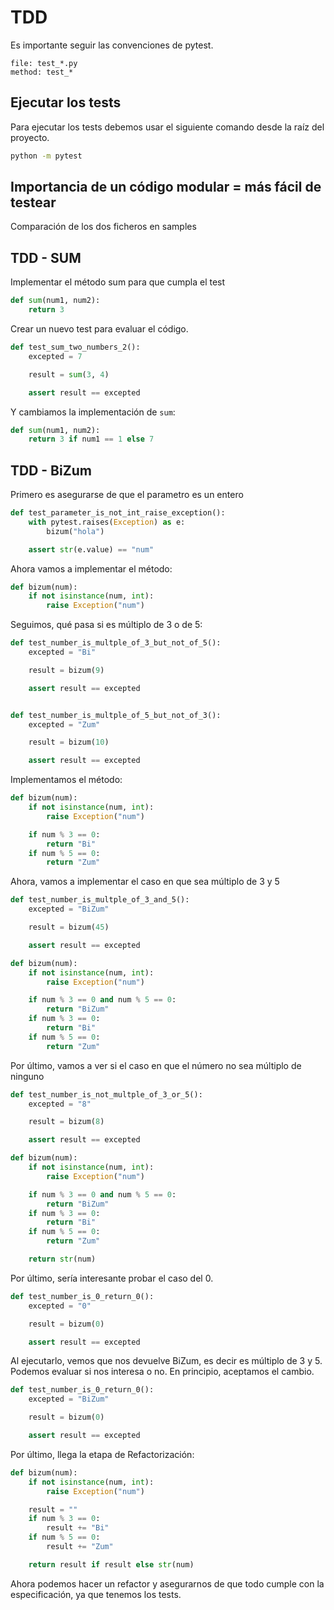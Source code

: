 # TDD

Es importante seguir las convenciones de pytest.

```
file: test_*.py
method: test_*
```

## Ejecutar los tests

Para ejecutar los tests debemos usar el siguiente comando desde la raíz del proyecto.

```bash
python -m pytest
```

## Importancia de un código modular = más fácil de testear

Comparación de los dos ficheros en samples

## TDD - SUM

Implementar el método sum para que cumpla el test

```py
def sum(num1, num2):
    return 3
```

Crear un nuevo test para evaluar el código.

```py
def test_sum_two_numbers_2():
    excepted = 7

    result = sum(3, 4)

    assert result == excepted
```

Y cambiamos la implementación de `sum`:

```py
def sum(num1, num2):
    return 3 if num1 == 1 else 7
```

## TDD - BiZum

Primero es asegurarse de que el parametro es un entero

```py
def test_parameter_is_not_int_raise_exception():
    with pytest.raises(Exception) as e:
        bizum("hola")

    assert str(e.value) == "num"
```

Ahora vamos a implementar el método:

```py
def bizum(num):
    if not isinstance(num, int):
        raise Exception("num")
```

Seguimos, qué pasa si es múltiplo de 3 o de 5:

```py
def test_number_is_multple_of_3_but_not_of_5():
    excepted = "Bi"

    result = bizum(9)

    assert result == excepted


def test_number_is_multple_of_5_but_not_of_3():
    excepted = "Zum"

    result = bizum(10)

    assert result == excepted
```

Implementamos el método:

```py
def bizum(num):
    if not isinstance(num, int):
        raise Exception("num")

    if num % 3 == 0:
        return "Bi"
    if num % 5 == 0:
        return "Zum"
```

Ahora, vamos a implementar el caso en que sea múltiplo de 3 y 5

```py
def test_number_is_multple_of_3_and_5():
    excepted = "BiZum"

    result = bizum(45)

    assert result == excepted
```

```py
def bizum(num):
    if not isinstance(num, int):
        raise Exception("num")

    if num % 3 == 0 and num % 5 == 0:
        return "BiZum"
    if num % 3 == 0:
        return "Bi"
    if num % 5 == 0:
        return "Zum"
```

Por último, vamos a ver si el caso en que el número no sea múltiplo de ninguno

```py
def test_number_is_not_multple_of_3_or_5():
    excepted = "8"

    result = bizum(8)

    assert result == excepted
```

```py
def bizum(num):
    if not isinstance(num, int):
        raise Exception("num")

    if num % 3 == 0 and num % 5 == 0:
        return "BiZum"
    if num % 3 == 0:
        return "Bi"
    if num % 5 == 0:
        return "Zum"

    return str(num)
```

Por último, sería interesante probar el caso del 0.

```py
def test_number_is_0_return_0():
    excepted = "0"

    result = bizum(0)

    assert result == excepted
```

Al ejecutarlo, vemos que nos devuelve BiZum, es decir es múltiplo de 3 y 5. Podemos evaluar si nos interesa o no. En principio, aceptamos el cambio.

```py
def test_number_is_0_return_0():
    excepted = "BiZum"

    result = bizum(0)

    assert result == excepted
```

Por último, llega la etapa de Refactorización:

```py
def bizum(num):
    if not isinstance(num, int):
        raise Exception("num")

    result = ""
    if num % 3 == 0:
        result += "Bi"
    if num % 5 == 0:
        result += "Zum"

    return result if result else str(num)
```

Ahora podemos hacer un refactor y asegurarnos de que todo cumple con la especificación, ya que tenemos los tests.
